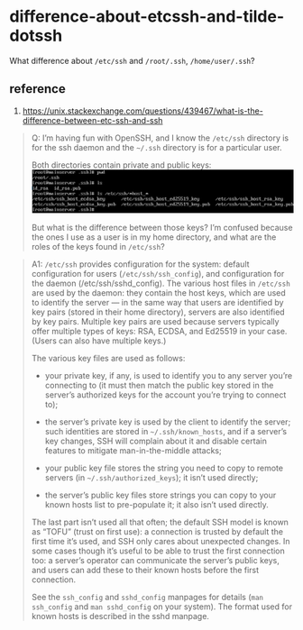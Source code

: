 # difference-about-etcssh-and-tilde-dotssh
What difference about `/etc/ssh` and `/root/.ssh`, `/home/user/.ssh`?

## reference
1. https://unix.stackexchange.com/questions/439467/what-is-the-difference-between-etc-ssh-and-ssh

>Q: I’m having fun with OpenSSH, and I know the `/etc/ssh` directory is for the ssh daemon and the `~/.ssh` directory is for a particular user.
>
>Both directories contain private and public keys:
>![/etc/ssh and ~/.ssh](./pictures//difference-about-etcssh-and-tilde-dotssh1.png)
>
>But what is the difference between those keys? I’m confused because the ones I use as a user is in my home directory, and what are the roles of the keys found in `/etc/ssh`?

>A1: `/etc/ssh` provides configuration for the system: default configuration for users (`/etc/ssh/ssh_config`), and configuration for the daemon (/etc/ssh/sshd_config). The various host files in `/etc/ssh` are used by the daemon: they contain the host keys, which are used to identify the server — in the same way that users are identified by key pairs (stored in their home directory), servers are also identified by key pairs. Multiple key pairs are used because servers typically offer multiple types of keys: RSA, ECDSA, and Ed25519 in your case. (Users can also have multiple keys.)
>
>The various key files are used as follows:
>
> - your private key, if any, is used to identify you to any server you’re connecting to (it must then match the public key stored in the server’s authorized keys for the account you’re trying to connect to);
>
> - the server’s private key is used by the client to identify the server; such identities are stored in `~/.ssh/known_hosts`, and if a server’s key changes, SSH will complain about it and disable certain features to mitigate man-in-the-middle attacks;
>
> - your public key file stores the string you need to copy to remote servers (in `~/.ssh/authorized_keys`); it isn’t used directly;
>
> - the server’s public key files store strings you can copy to your known hosts list to pre-populate it; it also isn’t used directly.
>
>The last part isn’t used all that often; the default SSH model is known as “TOFU” (trust on first use): a connection is trusted by default the first time it’s used, and SSH only cares about unexpected changes. In some cases though it’s useful to be able to trust the first connection too: a server’s operator can communicate the server’s public keys, and users can add these to their known hosts before the first connection.
>
>See the `ssh_config` and `sshd_config` manpages for details (`man ssh_config` and `man sshd_config` on your system). The format used for known hosts is described in the sshd manpage.
